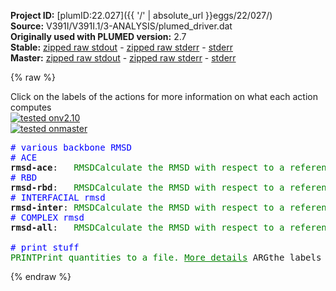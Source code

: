 **Project ID:** [plumID:22.027]({{ '/' | absolute_url }}eggs/22/027/)  
**Source:** V391I/V391I.1/3-ANALYSIS/plumed_driver.dat  
**Originally used with PLUMED version:** 2.7  
**Stable:** [zipped raw stdout](plumed_driver.dat.plumed.stdout.txt.zip) - [zipped raw stderr](plumed_driver.dat.plumed.stderr.txt.zip) - [stderr](plumed_driver.dat.plumed.stderr)  
**Master:** [zipped raw stdout](plumed_driver.dat.plumed_master.stdout.txt.zip) - [zipped raw stderr](plumed_driver.dat.plumed_master.stderr.txt.zip) - [stderr](plumed_driver.dat.plumed_master.stderr)  

{% raw %}
<div class="plumedpreheader">
<div class="headerInfo" id="value_details_data/V391I/V391I.1/3-ANALYSIS/plumed_driver.dat"> Click on the labels of the actions for more information on what each action computes </div>
<div class="containerBadge">
<div class="headerBadge"><a href="plumed_driver.dat.plumed.stderr"><img src="https://img.shields.io/badge/v2.10-passing-green.svg" alt="tested onv2.10" /></a></div>
<div class="headerBadge"><a href="plumed_driver.dat.plumed_master.stderr"><img src="https://img.shields.io/badge/master-passing-green.svg" alt="tested onmaster" /></a></div>
</div>
</div>
<pre class="plumedlisting">
<span style="color:blue" class="comment"># various backbone RMSD</span>
<span style="color:blue" class="comment"># ACE</span>
<b name="data/V391I/V391I.1/3-ANALYSIS/plumed_driver.datrmsd-ace" onclick='showPath("data/V391I/V391I.1/3-ANALYSIS/plumed_driver.dat","data/V391I/V391I.1/3-ANALYSIS/plumed_driver.datrmsd-ace","data/V391I/V391I.1/3-ANALYSIS/plumed_driver.datrmsd-ace","brown")'>rmsd-ace</b>:   <span class="plumedtooltip" style="color:green">RMSD<span class="right">Calculate the RMSD with respect to a reference structure. <a href="https://www.plumed.org/doc-master/user-doc/html/RMSD" style="color:green">More details</a><i></i></span></span> <span class="plumedtooltip">REFERENCE<span class="right">a file in pdb format containing the reference structure and the atoms involved in the CV<i></i></span></span>=../../1-EQUIL/PDBs/rmsd-ACE.pdb   <span class="plumedtooltip">TYPE<span class="right"> the manner in which RMSD alignment is performed<i></i></span></span>=OPTIMAL <span class="plumedtooltip">NOPBC<span class="right"> ignore the periodic boundary conditions when calculating distances<i></i></span></span>
<span style="color:blue" class="comment"># RBD</span>
<span style="display:none;" id="data/V391I/V391I.1/3-ANALYSIS/plumed_driver.datrmsd-ace">The RMSD action with label <b>rmsd-ace</b> calculates the following quantities:<table  align="center" frame="void" width="95%" cellpadding="5%"><tr><td width="5%"><b> Quantity </b>  </td><td><b> Description </b> </td></tr><tr><td width="5%">rmsd-ace.value</td><td>the RMSD distance between the instaneous structure and the reference structure/s that were input</td></tr></table></span><b name="data/V391I/V391I.1/3-ANALYSIS/plumed_driver.datrmsd-rbd" onclick='showPath("data/V391I/V391I.1/3-ANALYSIS/plumed_driver.dat","data/V391I/V391I.1/3-ANALYSIS/plumed_driver.datrmsd-rbd","data/V391I/V391I.1/3-ANALYSIS/plumed_driver.datrmsd-rbd","brown")'>rmsd-rbd</b>:   <span class="plumedtooltip" style="color:green">RMSD<span class="right">Calculate the RMSD with respect to a reference structure. <a href="https://www.plumed.org/doc-master/user-doc/html/RMSD" style="color:green">More details</a><i></i></span></span> <span class="plumedtooltip">REFERENCE<span class="right">a file in pdb format containing the reference structure and the atoms involved in the CV<i></i></span></span>=../../1-EQUIL/PDBs/rmsd-RBD.pdb   <span class="plumedtooltip">TYPE<span class="right"> the manner in which RMSD alignment is performed<i></i></span></span>=OPTIMAL <span class="plumedtooltip">NOPBC<span class="right"> ignore the periodic boundary conditions when calculating distances<i></i></span></span>
<span style="color:blue" class="comment"># INTERFACIAL rmsd</span>
<span style="display:none;" id="data/V391I/V391I.1/3-ANALYSIS/plumed_driver.datrmsd-rbd">The RMSD action with label <b>rmsd-rbd</b> calculates the following quantities:<table  align="center" frame="void" width="95%" cellpadding="5%"><tr><td width="5%"><b> Quantity </b>  </td><td><b> Description </b> </td></tr><tr><td width="5%">rmsd-rbd.value</td><td>the RMSD distance between the instaneous structure and the reference structure/s that were input</td></tr></table></span><b name="data/V391I/V391I.1/3-ANALYSIS/plumed_driver.datrmsd-inter" onclick='showPath("data/V391I/V391I.1/3-ANALYSIS/plumed_driver.dat","data/V391I/V391I.1/3-ANALYSIS/plumed_driver.datrmsd-inter","data/V391I/V391I.1/3-ANALYSIS/plumed_driver.datrmsd-inter","brown")'>rmsd-inter</b>: <span class="plumedtooltip" style="color:green">RMSD<span class="right">Calculate the RMSD with respect to a reference structure. <a href="https://www.plumed.org/doc-master/user-doc/html/RMSD" style="color:green">More details</a><i></i></span></span> <span class="plumedtooltip">REFERENCE<span class="right">a file in pdb format containing the reference structure and the atoms involved in the CV<i></i></span></span>=../../1-EQUIL/PDBs/rmsd-INTER.pdb <span class="plumedtooltip">TYPE<span class="right"> the manner in which RMSD alignment is performed<i></i></span></span>=OPTIMAL <span class="plumedtooltip">NOPBC<span class="right"> ignore the periodic boundary conditions when calculating distances<i></i></span></span>
<span style="color:blue" class="comment"># COMPLEX rmsd</span>
<span style="display:none;" id="data/V391I/V391I.1/3-ANALYSIS/plumed_driver.datrmsd-inter">The RMSD action with label <b>rmsd-inter</b> calculates the following quantities:<table  align="center" frame="void" width="95%" cellpadding="5%"><tr><td width="5%"><b> Quantity </b>  </td><td><b> Description </b> </td></tr><tr><td width="5%">rmsd-inter.value</td><td>the RMSD distance between the instaneous structure and the reference structure/s that were input</td></tr></table></span><b name="data/V391I/V391I.1/3-ANALYSIS/plumed_driver.datrmsd-all" onclick='showPath("data/V391I/V391I.1/3-ANALYSIS/plumed_driver.dat","data/V391I/V391I.1/3-ANALYSIS/plumed_driver.datrmsd-all","data/V391I/V391I.1/3-ANALYSIS/plumed_driver.datrmsd-all","brown")'>rmsd-all</b>:   <span class="plumedtooltip" style="color:green">RMSD<span class="right">Calculate the RMSD with respect to a reference structure. <a href="https://www.plumed.org/doc-master/user-doc/html/RMSD" style="color:green">More details</a><i></i></span></span> <span class="plumedtooltip">REFERENCE<span class="right">a file in pdb format containing the reference structure and the atoms involved in the CV<i></i></span></span>=../../1-EQUIL/PDBs/rmsd-ALL.pdb   <span class="plumedtooltip">TYPE<span class="right"> the manner in which RMSD alignment is performed<i></i></span></span>=OPTIMAL <span class="plumedtooltip">NOPBC<span class="right"> ignore the periodic boundary conditions when calculating distances<i></i></span></span>
<br/><span style="color:blue" class="comment"># print stuff</span>
<span style="display:none;" id="data/V391I/V391I.1/3-ANALYSIS/plumed_driver.datrmsd-all">The RMSD action with label <b>rmsd-all</b> calculates the following quantities:<table  align="center" frame="void" width="95%" cellpadding="5%"><tr><td width="5%"><b> Quantity </b>  </td><td><b> Description </b> </td></tr><tr><td width="5%">rmsd-all.value</td><td>the RMSD distance between the instaneous structure and the reference structure/s that were input</td></tr></table></span><span class="plumedtooltip" style="color:green">PRINT<span class="right">Print quantities to a file. <a href="https://www.plumed.org/doc-master/user-doc/html/PRINT" style="color:green">More details</a><i></i></span></span> <span class="plumedtooltip">ARG<span class="right">the labels of the values that you would like to print to the file<i></i></span></span>=<b name="data/V391I/V391I.1/3-ANALYSIS/plumed_driver.datrmsd-ace">rmsd-ace</b>,<b name="data/V391I/V391I.1/3-ANALYSIS/plumed_driver.datrmsd-rbd">rmsd-rbd</b>,<b name="data/V391I/V391I.1/3-ANALYSIS/plumed_driver.datrmsd-inter">rmsd-inter</b>,<b name="data/V391I/V391I.1/3-ANALYSIS/plumed_driver.datrmsd-all">rmsd-all</b> <span class="plumedtooltip">FILE<span class="right">the name of the file on which to output these quantities<i></i></span></span>=COLVAR_RMSD <span class="plumedtooltip">STRIDE<span class="right"> the frequency with which the quantities of interest should be output<i></i></span></span>=1
</pre>
{% endraw %}
